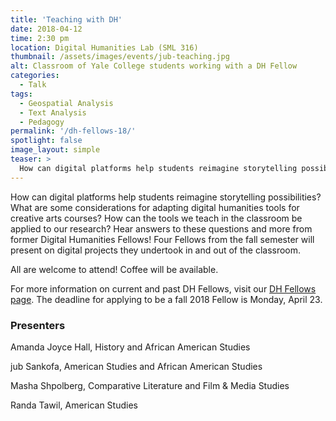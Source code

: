 ```yaml
---
title: 'Teaching with DH'
date: 2018-04-12
time: 2:30 pm
location: Digital Humanities Lab (SML 316)
thumbnail: /assets/images/events/jub-teaching.jpg
alt: Classroom of Yale College students working with a DH Fellow
categories:
  - Talk
tags:
  - Geospatial Analysis
  - Text Analysis
  - Pedagogy
permalink: '/dh-fellows-18/'
spotlight: false
image_layout: simple
teaser: >
  How can digital platforms help students reimagine storytelling possibilties? What are some considerations for adapting digital humanities tools for creative arts courses? Hear some answers first-hand from former Digital Humanities Fellows.
---
```

How can digital platforms help students reimagine storytelling possibilities? What are some considerations for adapting digital humanities tools for creative arts courses? How can the tools we teach in the classroom be applied to our research? Hear answers to these questions and more from former Digital Humanities Fellows! Four Fellows from the fall semester will present on digital projects they undertook in and out of the classroom.

All are welcome to attend! Coffee will be available.

For more information on current and past DH Fellows, visit our <a href='http://web.library.yale.edu/dhlab/dhfellows' target='_blank'>DH Fellows page</a>. The deadline for applying to be a fall 2018 Fellow is Monday, April 23.

### Presenters
Amanda Joyce Hall, History and African American Studies

jub Sankofa, American Studies and African American Studies

Masha Shpolberg, Comparative Literature and Film & Media Studies

Randa Tawil, American Studies
